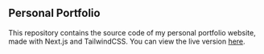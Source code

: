 ## Personal Portfolio

This repository contains the source code of my personal portfolio website, made with
Next.js and TailwindCSS. You can view the live version [here](https://benpetrillo.dev).